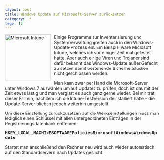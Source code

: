```yaml
---
layout: post
title: Windows Update auf Microsoft-Server zurücksetzen
category: .*
tags: []
---
```

<p><img style="background-image: none; border-bottom: 0px; border-left: 0px; margin: 0px 10px 10px 0px; padding-left: 0px; padding-right: 0px; display: inline; float: left; border-top: 0px; border-right: 0px; padding-top: 0px" title="Microsoft Intune" border="0" alt="Microsoft Intune" align="left" src="http://anheledirwp.blob.core.windows.net/wordpress/2011/07/Microsoft-Intune.png" width="150" height="150" />Einige Programme zur Inventarisierung und Systemverwaltung greifen auch in den Windows-Update-Prozess ein. Ein Beispiel wäre Microsoft Intune, welches ich vor einiger Zeit mal getestet hatte. Aber auch einige Viren und Trojaner sind dafür bekannt das Windows-Update außer Gefecht zu setzen damit bestehende Sicherheitslücken nicht geschlossen werden.</p>  <p>Man kann zwar per Hand die Microsoft-Server unter Windows 7 auswählen um auf Updates zu prüfen, doch ist das mit der Zeit etwas lästig und man vergisst es auch ganz gerne wieder. Bei mir trat dieser Fall ein, nachdem ich die Intune-Testversion deinstalliert hatte – die Update-Server blieben jedoch weiterhin umgestellt.</p>  <p>Um diese Einstellung zurückzusetzen auf die Werkseinstellungen muss man lediglich einen Schlüssel mit allen untergeordneten Einträgen in der Registrierungsdatenbank entfernen:</p>  <p><font face="Courier New"><strong>HKEY_LOCAL_MACHINESOFTWAREPoliciesMicrosoftWindowsWindowsUpdate</strong></font></p>  <p>Startet man anschließend den Rechner neu wird auch wieder automatisch auf den Standardservern nach Updates gesucht.</p>
